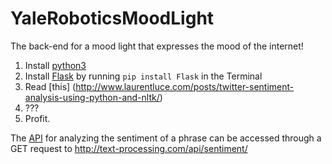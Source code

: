 # YaleRoboticsMoodLight
The back-end for a mood light that expresses the mood of the internet!


1. Install [python3](https://www.python.org/downloads/)
2. Install [Flask](http://flask.pocoo.org/) by running `pip install Flask` in the Terminal
3. Read [this] (http://www.laurentluce.com/posts/twitter-sentiment-analysis-using-python-and-nltk/)
4. ???
5. Profit.

The [API](http://text-processing.com/docs/sentiment.html) for analyzing the sentiment of a phrase can be accessed through a GET request to http://text-processing.com/api/sentiment/
